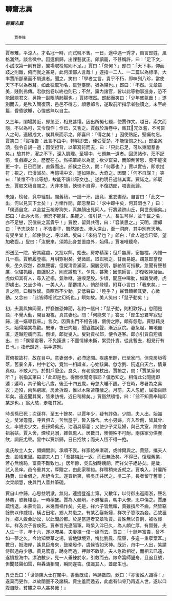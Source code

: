 

## 聊齋志異

##### 聊齋志異
　　`賈奉雉`

* * *

賈奉雉，平涼人。才名冠一時，而試輒不售。一日，途中遇一秀才，自言郎姓，風格灑然，談言微中。因邀俱歸，出課藝就正。郎讀罷，不甚稱許，曰：「足下文，小試取第一則有餘，闈場取榜尾則不足。」賈曰：「奈何？」郎曰：「天下事，仰而跂之則難，俯而就之甚易，此何須鄙人言哉！」遂指一二人、一二篇以為標準，大率賈所鄙棄而不屑道者。聞之，笑曰：「學者立言，貴乎不朽，即味列八珍，當使天下不以為泰耳。如此獵取功名，雖登臺閣，猶為賤也。」郎曰：「不然。文章雖美，賤則弗傳。君欲抱卷以終也則已；不然，簾內諸官，皆以此等物事進身，恐不能因閱君文，另換一副眼睛肺腸也。」賈終嘿然。郎起而笑曰：「少年盛氣哉！」遂別而去。是秋入闈復落，邑邑不得志，頗思郎言，遂取前所指示者強讀之。未至終篇，昏昏欲睡，心惶惑無以自主。

又三年，闈場將近，郎忽至，相見甚懽。因出所擬七題，使賈作文。越日，索文而閱，不以為可，又令復作；作已，又訾之。賈戲於落卷中，集其𦶑宂泛濫，不可告人之句，連綴成文，俟其來而示之。郎喜曰：「得之矣！」因使熟記，堅囑勿忘。賈笑曰：「實相告：此言不由中，轉瞬即去，便受夏楚，不能復憶之也。」郎坐案頭，強令自誦一過；因使袒背，以筆寫符而去，曰：「只此已足，可以束閣羣書矣。」驗其符，濯之不下，深入肌理。至場中，七題無一遺者。回思諸作，茫不記憶，惟戲綴之文，歷歷在心。然把筆終以為羞；欲少竄易，而顛倒苦思，竟不能復更一字。日已西墜，直錄而出。郎候之已久，問：「何暮也？」賈以實告，即求拭符；視之，已漫滅矣。再憶場中文，遂如隔世。大奇之。因問：「何不自謀？」笑曰：「某惟不作此等想，故能不讀此等文也。」遂約明日過諸其寓。賈諾之。郎既去，賈取文稿自閱之，大非本懷，怏怏不自得，不復訪郎，嗒喪而歸。

未幾，榜發，竟中經魁。閱舊稿，一讀一汗。讀竟，重衣盡溼。自言曰：「此文一出，何以見天下士矣！」方慚怍間，郎忽至曰：「求中即中矣，何其悶也？」曰：「僕適自念，以金盆玉椀貯狗矢，真無顏出見同人。行將遁跡山丘，與世長絕矣。」郎曰：「此亦大高，但恐不能耳。果能之，僕引見一人，長生可得，並千載之名，亦不足戀，況儻來之富貴乎！」賈悅，留與共宿，曰：「容某思之。」天明，謂郎曰：「予志決矣！」不告妻子，飄然遂去。漸入深山，至一洞府，其中別有天地。有叟坐堂上，郎使參之，呼以師。叟曰：「來何早也？」郎白：「此人道念已堅，望加收齒。」叟曰：「汝既來，須將此身並置度外，始得。」賈唯唯聽命。

郎送至一院，安其寢處，又投以餌，始去。房亦精潔；但戶無扉，窗無櫺，內惟一几一榻。賈解履登榻，月明穿射矣。覺微飢，取餌啖之，甘而易飽。竊意郎當復來，坐久寂然，杳無聲響。但覺清香滿室，臟腑空明，脈絡皆可指數。忽聞有聲甚厲，似貓抓癢，自牖睨之，則虎蹲檐下。乍見，甚驚；因憶師言，即復收神凝坐。虎似知其有人，尋入近榻，氣咻咻，遍嗅足股。少頃，聞庭中嗥動，如雞受縛，虎即趨出。又坐少時，一美人入，蘭麝撲人，悄然登榻，附耳小言曰：「我來矣。」一言之間，口脂散馥。賈瞑然不少動。又低聲曰：「睡乎？」聲音頗類其妻，心微動。又念曰：「此皆師相試之幻術也。」瞑如故。美人笑曰：「鼠子動矣！」

初，夫妻與婢同室，押褻惟恐婢聞，私約一謎曰：「鼠子動，則相歡好。」忽聞是語，不覺大動，開目凝視，真其妻也。問：「何能來？」答云：「郎生恐君岑寂思歸，遣一嫗導我來。」言次，因賈出門不相告語，偎傍之際，頗有怨懟。賈慰藉良久，始得嬉笑為歡。既畢，夜已向晨，聞叟譙訶聲，漸近庭院。妻急起，無地自匿，遂越短牆而去。俄頃，郎從叟入。叟對賈杖郎，便令逐客。郎亦引賈自短牆出，曰：「僕望君奢，不免躁進；不圖情緣未斷，累受扑責。從此暫去，相見行有日也。」指示歸途，拱手遂別。

賈俯視故村，故在目中。意妻弱步，必滯途間。疾趨里餘，已至家門，但見房垣零落，舊景全非，村中老幼，竟無一相識者，心始駭異。忽念劉、阮返自天台，情景真似。不敢入門，於對戶憩坐。良久，有老翁曳杖出。賈揖之，問：「賈某家何所？」翁指其第曰：「此即是也。得無欲聞奇事耶？僕悉知之。相傳此公聞捷即遁；遁時，其子纔七八歲。後至十四五歲，母忽大睡不醒。子在時，寒暑為之易衣；迨歿，兩孫窮踧，房舍拆毀，惟以木架苫覆蔽之。月前，夫人忽醒，屈指百餘年矣。遠近聞其異，皆來訪視，近日稍稀矣。」賈豁然頓悟，曰：「翁不知賈奉雉即某是也。」翁大駭，走報其家。

時長孫已死；次孫祥，至五十餘矣。以賈年少，疑有詐偽。少間，夫人出，始識之。雙涕霪霪，呼與俱去。苦無屋宇，暫入孫舍。大小男婦，奔入盈側，皆其曾、玄，率陋劣少文。長孫婦吳氏，沽酒具藜藿；又使少子杲及婦，與己共室，除舍舍祖翁姑。賈入舍，煙埃兒溺，雜氣熏人。居數日，懊惋殊不可耐。兩孫家分供餐飲，調飪尤乖。里中以賈新歸，日日招飲；而夫人恆不得一飽。

吳氏故士人女，頗嫻閨訓，承順不衰。祥家給奉漸疏，或嘑爾與之。賈怒，攜夫人去，設帳東里。每謂夫人曰：「吾甚悔此一返，而已無及矣。不得已，復理舊業，若心無愧恥，富貴不難致也。」居年餘，吳氏猶時餽餉，而祥父子絕跡矣。是歲，試入邑庠。邑令重其文，厚贈之，由此家稍裕。祥稍稍來近就之。賈喚入，計曩所耗費，出金償之，斥絕令去。遂買新第，移吳氏共居之。吳二子，長者留守舊業；次杲頗慧，使與門人輩共筆硯。

賈自山中歸，心思益明澈。無何，連捷登進士第。又數年，以侍御出巡兩浙，聲名赫奕，歌舞樓臺，一時稱盛。賈為人骾峭，不避權貴，朝中大僚，思中傷之。賈屢疏恬退，未蒙俞旨，未幾而禍作矣。先是，祥六子皆無賴，賈雖擯斥不齒，然皆竊餘勢以作威福，橫占田宅，鄉人共患之。有某乙娶新婦，祥次子篡取為妾。乙故狙詐，鄉人斂金助訟，以此聞於都。於是當道者交章攻賈。賈殊無以自剖，被收經年。祥及次子皆瘐死。賈奉旨充遼陽軍。時杲入泮已久，為人頗仁厚，有賢聲。夫人生一子，年十六，遂以囑杲，夫妻攜一僕一媼而去。賈曰：「十餘年富貴，曾不如一夢之久。今始知榮華之場，皆地獄境界，悔比劉晨、阮肇，多造一重孽案耳。」數日，抵海岸，遙見巨舟來，鼓樂殷作，虞候皆如天神。既近，舟中一人出，笑請侍御過舟少憩。賈見驚喜，踴身而過，押隸不敢禁。夫人急欲相從，而相去已遠，遂憤投海中。漂泊數步，見一人垂練於水，引救而去。隸命篙師盪舟，且追且號，但聞鼓聲如雷，與轟濤相間，瞬間遂杳。僕識其人，蓋郎生也。

異史氏曰：「世傳陳大士在闈中，書藝既成，吟誦數四，歎曰：『亦復誰人識得！』遂棄而更作，以故闈墨不及諸稿。賈生羞而遁去，此處有仙骨乃再返人世，遂以口腹自貶，貧賤之中人甚矣哉！」

* * *

